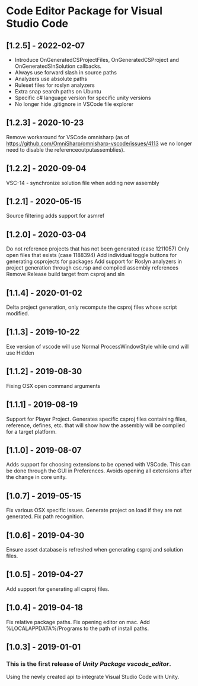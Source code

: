 # Code Editor Package for Visual Studio Code

## [1.2.5] - 2022-02-07

- Introduce OnGeneratedCSProjectFiles, OnGeneratedCSProject and OnGeneratedSlnSolution callbacks.
- Always use forward slash in source paths
- Analyzers use absolute paths
- Ruleset files for roslyn analyzers
- Extra snap search paths on Ubuntu
- Specific c# language version for specific unity versions
- No longer hide .gitignore in VSCode file explorer


## [1.2.3] - 2020-10-23

Remove workaround for VSCode omnisharp (as of https://github.com/OmniSharp/omnisharp-vscode/issues/4113 we no longer need to disable the referenceoutputassemblies).


## [1.2.2] - 2020-09-04

VSC-14 - synchronize solution file when adding new assembly


## [1.2.1] - 2020-05-15

Source filtering adds support for asmref


## [1.2.0] - 2020-03-04

Do not reference projects that has not been generated (case 1211057)
Only open files that exists (case 1188394)
Add individual toggle buttons for generating csprojects for packages
Add support for Roslyn analyzers in project generation through csc.rsp and compiled assembly references
Remove Release build target from csproj and sln


## [1.1.4] - 2020-01-02

Delta project generation, only recompute the csproj files whose script modified.


## [1.1.3] - 2019-10-22

Exe version of vscode will use Normal ProcessWindowStyle while cmd will use Hidden


## [1.1.2] - 2019-08-30

Fixing OSX open command arguments


## [1.1.1] - 2019-08-19

Support for Player Project. Generates specific csproj files containing files, reference, defines,
etc. that will show how the assembly will be compiled for a target platform.


## [1.1.0] - 2019-08-07

Adds support for choosing extensions to be opened with VSCode. This can be done through the GUI in Preferences.
Avoids opening all extensions after the change in core unity.


## [1.0.7] - 2019-05-15

Fix various OSX specific issues.
Generate project on load if they are not generated.
Fix path recognition.


## [1.0.6] - 2019-04-30

Ensure asset database is refreshed when generating csproj and solution files.

## [1.0.5] - 2019-04-27

Add support for generating all csproj files.

## [1.0.4] - 2019-04-18

Fix relative package paths.
Fix opening editor on mac.
Add %LOCALAPPDATA%/Programs to the path of install paths.

## [1.0.3] - 2019-01-01

### This is the first release of *Unity Package vscode_editor*.

Using the newly created api to integrate Visual Studio Code with Unity.
